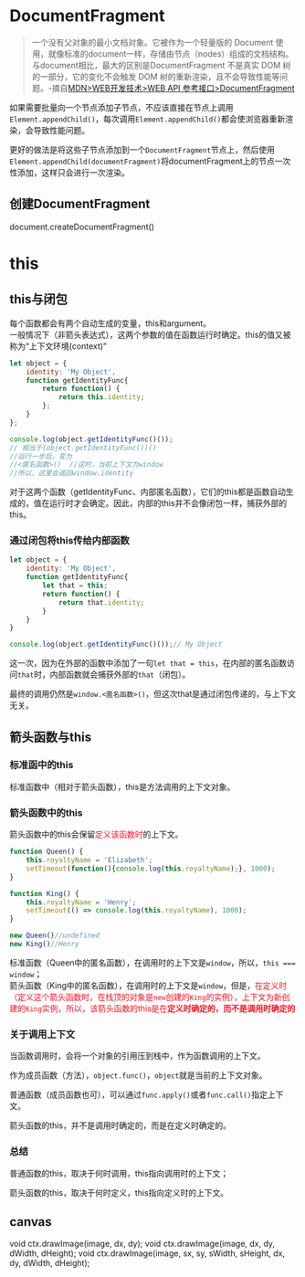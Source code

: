 # DocumentFragment

> 一个没有父对象的最小文档对象。它被作为一个轻量版的 Document 使用，就像标准的document一样，存储由节点（nodes）组成的文档结构。与document相比，最大的区别是DocumentFragment 不是真实 DOM 树的一部分，它的变化不会触发 DOM 树的重新渲染，且不会导致性能等问题。-摘自[MDN>WEB开发技术>WEB API 参考接口>DocumentFragment](https://developer.mozilla.org/zh-CN/docs/Web/API/DocumentFragment)  

如果需要批量向一个节点添加子节点，不应该直接在节点上调用`Element.appendChild()`，每次调用`Element.appendChild()`都会使浏览器重新渲染，会导致性能问题。  

更好的做法是将这些子节点添加到一个`DocumentFragment`节点上，然后使用`Element.appendChild(documentFragment)`将documentFragment上的节点一次性添加，这样只会进行一次渲染。


## 创建DocumentFragment

document.createDocumentFragment()


# this

## this与闭包

每个函数都会有两个自动生成的变量，this和argument。  
一般情况下（非箭头表达式），这两个参数的值在函数运行时确定。this的值又被称为“上下文环境(context)”
```javascript
let object = {
    identity: 'My Object',
    function getIdentityFunc{
        return function() {
            return this.identity;
        };
    }
};

console.log(object.getIdentityFunc()());
// 相当于(object.getIdentityFunc())()
//运行一步后，变为
//<匿名函数>()  //这时，当前上下文为window
//所以，这里会返回window.identity
```

对于这两个函数（getIdentityFunc、内部匿名函数），它们的this都是函数自动生成的，值在运行时才会确定。因此，内部的this并不会像闭包一样，捕获外部的this。  

### 通过闭包将this传给内部函数
```javascript
let object = {
    identity: 'My Object',
    function getIdentityFunc{
        let that = this;
        return function() {
            return that.identity;
        }
    }
}

console.log(object.getIdentityFunc()());// My Object
```

这一次，因为在外部的函数中添加了一句`let that = this`，在内部的匿名函数访问`that`时，内部函数就会捕获外部的`that`（闭包）。  

最终的调用仍然是`window.<匿名函数>()`，但这次that是通过闭包传递的，与上下文无关。

## 箭头函数与this

### 标准函中的this  
标准函数中（相对于箭头函数），this是方法调用的上下文对象。  

### 箭头函数中的this  
箭头函数中的this会保留<font color=#f12>定义该函数时</font>的上下文。

```javascript
function Queen() {
    this.royaltyName = 'Elizabeth';
    setTimeout(function(){console.log(this.royaltyName);}, 1000);
}

function King() {
    this.royaltyName = 'Henry';
    setTimeout(() => console.log(this.royaltyName), 1000);
}

new Queen()//undefined
new King()//Henry
```

标准函数（Queen中的匿名函数），在调用时的上下文是`window`，所以，`this === window`；  
箭头函数（King中的匿名函数），在调用时的上下文是`window`，但是，<font color=#f12>在定义时（定义这个箭头函数时，在栈顶的对象是`new`创建的`King`的实例），上下文为新创建的`King`实例，所以，该箭头函数的this是在**定义时确定的，而不是调用时确定的**</font>

### 关于调用上下文
当函数调用时，会将一个对象的引用压到栈中，作为函数调用的上下文。  

作为成员函数（方法），`object.func()`，`object`就是当前的上下文对象。  

普通函数（成员函数也可），可以通过`func.apply()`或者`func.call()`指定上下文。

箭头函数的this，并不是调用时确定的，而是在定义时确定的。

### 总结  
普通函数的this，取决于何时调用，this指向调用时的上下文；   

箭头函数的this，取决于何时定义，this指向定义时的上下文。


## canvas

void ctx.drawImage(image, dx, dy);
void ctx.drawImage(image, dx, dy, dWidth, dHeight);
void ctx.drawImage(image, sx, sy, sWidth, sHeight, dx, dy, dWidth, dHeight);